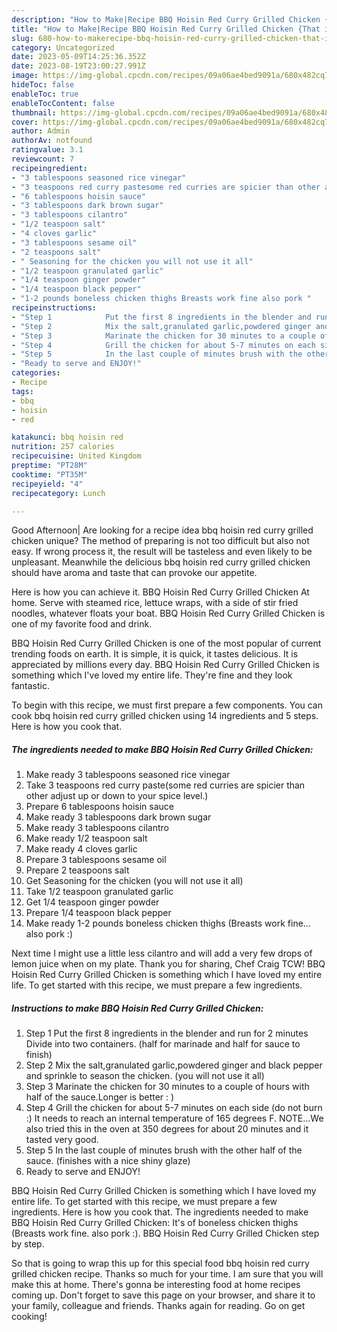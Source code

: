 ```yaml
---
description: "How to Make|Recipe BBQ Hoisin Red Curry Grilled Chicken {That is Simple"
title: "How to Make|Recipe BBQ Hoisin Red Curry Grilled Chicken {That is Simple"
slug: 680-how-to-makerecipe-bbq-hoisin-red-curry-grilled-chicken-that-is-simple
category: Uncategorized
date: 2023-05-09T14:25:36.352Z
date: 2023-08-19T23:00:27.991Z
image: https://img-global.cpcdn.com/recipes/09a06ae4bed9091a/680x482cq70/bbq-hoisin-red-curry-grilled-chicken-recipe-main-photo.jpg
hideToc: false
enableToc: true
enableTocContent: false
thumbnail: https://img-global.cpcdn.com/recipes/09a06ae4bed9091a/680x482cq70/bbq-hoisin-red-curry-grilled-chicken-recipe-main-photo.jpg
cover: https://img-global.cpcdn.com/recipes/09a06ae4bed9091a/680x482cq70/bbq-hoisin-red-curry-grilled-chicken-recipe-main-photo.jpg
author: Admin
authorAv: notfound
ratingvalue: 3.1
reviewcount: 7
recipeingredient:
- "3 tablespoons seasoned rice vinegar"
- "3 teaspoons red curry pastesome red curries are spicier than other adjust up or down to your spice level"
- "6 tablespoons hoisin sauce"
- "3 tablespoons dark brown sugar"
- "3 tablespoons cilantro"
- "1/2 teaspoon salt"
- "4 cloves garlic"
- "3 tablespoons sesame oil"
- "2 teaspoons salt"
- " Seasoning for the chicken you will not use it all"
- "1/2 teaspoon granulated garlic"
- "1/4 teaspoon ginger powder"
- "1/4 teaspoon black pepper"
- "1-2 pounds boneless chicken thighs Breasts work fine also pork "
recipeinstructions:
- "Step 1            Put the first 8 ingredients in the blender and run for 2 minutes Divide into two containers. (half for marinade and half for sauce to finish)"
- "Step 2            Mix the salt,granulated garlic,powdered ginger and black pepper and sprinkle to season the chicken. (you will not use it all)"
- "Step 3            Marinate the chicken for 30 minutes to a couple of hours with half of the sauce.Longer is better : )"
- "Step 4            Grill the chicken for about 5-7 minutes on each side (do not burn :) It needs to reach an internal temperature of 165 degrees F. NOTE...We also tried this in the oven at 350 degrees for about 20 minutes and it tasted very good."
- "Step 5            In the last couple of minutes brush with the other half of the sauce. (finishes with a nice shiny glaze)"
- "Ready to serve and ENJOY!"
categories:
- Recipe
tags:
- bbq
- hoisin
- red

katakunci: bbq hoisin red 
nutrition: 257 calories
recipecuisine: United Kingdom
preptime: "PT28M"
cooktime: "PT35M"
recipeyield: "4"
recipecategory: Lunch

---
```



Good Afternoon| Are looking for a recipe idea bbq hoisin red curry grilled chicken unique? The method of preparing is not too difficult but also not easy. If wrong process it, the result will be tasteless and even likely to be unpleasant. Meanwhile the delicious bbq hoisin red curry grilled chicken should have aroma and taste that can provoke our appetite.





Here is how you can achieve it. BBQ Hoisin Red Curry Grilled Chicken At home. Serve with steamed rice, lettuce wraps, with a side of stir fried noodles, whatever floats your boat. BBQ Hoisin Red Curry Grilled Chicken is one of my favorite food and drink.

BBQ Hoisin Red Curry Grilled Chicken is one of the most popular of current trending foods on earth. It is simple, it is quick, it tastes delicious. It is appreciated by millions every day. BBQ Hoisin Red Curry Grilled Chicken is something which I've loved my entire life. They're fine and they look fantastic.


To begin with this recipe, we must first prepare a few components. You can cook bbq hoisin red curry grilled chicken using 14 ingredients and 5 steps. Here is how you cook that.

<!--inarticleads1-->

##### The ingredients needed to make BBQ Hoisin Red Curry Grilled Chicken:

1. Make ready 3 tablespoons seasoned rice vinegar
1. Take 3 teaspoons red curry paste(some red curries are spicier than other adjust up or down to your spice level.)
1. Prepare 6 tablespoons hoisin sauce
1. Make ready 3 tablespoons dark brown sugar
1. Make ready 3 tablespoons cilantro
1. Make ready 1/2 teaspoon salt
1. Make ready 4 cloves garlic
1. Prepare 3 tablespoons sesame oil
1. Prepare 2 teaspoons salt
1. Get  Seasoning for the chicken (you will not use it all)
1. Take 1/2 teaspoon granulated garlic
1. Get 1/4 teaspoon ginger powder
1. Prepare 1/4 teaspoon black pepper
1. Make ready 1-2 pounds boneless chicken thighs (Breasts work fine... also pork :)


Next time I might use a little less cilantro and will add a very few drops of lemon juice when on my plate. Thank you for sharing, Chef Craig TCW! BBQ Hoisin Red Curry Grilled Chicken is something which I have loved my entire life. To get started with this recipe, we must prepare a few ingredients. 

<!--inarticleads2-->

##### Instructions to make BBQ Hoisin Red Curry Grilled Chicken:

1. Step 1            Put the first 8 ingredients in the blender and run for 2 minutes Divide into two containers. (half for marinade and half for sauce to finish)
1. Step 2            Mix the salt,granulated garlic,powdered ginger and black pepper and sprinkle to season the chicken. (you will not use it all)
1. Step 3            Marinate the chicken for 30 minutes to a couple of hours with half of the sauce.Longer is better : )
1. Step 4            Grill the chicken for about 5-7 minutes on each side (do not burn :) It needs to reach an internal temperature of 165 degrees F. NOTE...We also tried this in the oven at 350 degrees for about 20 minutes and it tasted very good.
1. Step 5            In the last couple of minutes brush with the other half of the sauce. (finishes with a nice shiny glaze)
1. Ready to serve and ENJOY!

BBQ Hoisin Red Curry Grilled Chicken is something which I have loved my entire life. To get started with this recipe, we must prepare a few ingredients. Here is how you cook that. The ingredients needed to make BBQ Hoisin Red Curry Grilled Chicken: It&#39;s of boneless chicken thighs (Breasts work fine. also pork :). BBQ Hoisin Red Curry Grilled Chicken step by step. 

So that is going to wrap this up for this special food bbq hoisin red curry grilled chicken recipe. Thanks so much for your time. I am sure that you will make this at home. There's gonna be interesting food at home recipes coming up. Don't forget to save this page on your browser, and share it to your family, colleague and friends. Thanks again for reading. Go on get cooking!
